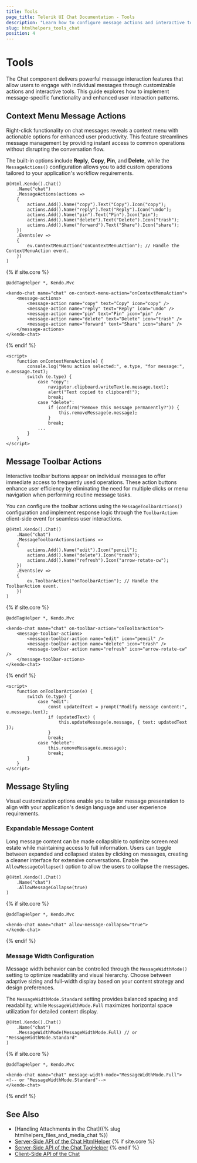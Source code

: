 ```yaml
---
title: Tools
page_title: Telerik UI Chat Documentation - Tools
description: "Learn how to configure message actions and interactive tools in the Telerik UI for {{ site.framework }} Chat component."
slug: htmlhelpers_tools_chat
position: 4
---
```


# Tools

The Chat component delivers powerful message interaction features that allow users to engage with individual messages through customizable actions and interactive tools. This guide explores how to implement message-specific functionality and enhanced user interaction patterns.

## Context Menu Message Actions

Right-click functionality on chat messages reveals a context menu with actionable options for enhanced user productivity. This feature streamlines message management by providing instant access to common operations without disrupting the conversation flow.

The built-in options include **Reply**, **Copy**, **Pin**, and **Delete**, while the `MessageActions()` configuration allows you to add custom operations tailored to your application's workflow requirements.

```HtmlHelper
@(Html.Kendo().Chat()
    .Name("chat")
    .MessageActions(actions =>
    {
        actions.Add().Name("copy").Text("Copy").Icon("copy");
        actions.Add().Name("reply").Text("Reply").Icon("undo");
        actions.Add().Name("pin").Text("Pin").Icon("pin");
        actions.Add().Name("delete").Text("Delete").Icon("trash");
        actions.Add().Name("forward").Text("Share").Icon("share");
    })
    .Events(ev =>
    {
        ev.ContextMenuAction("onContextMenuAction"); // Handle the ContextMenuAction event.
    })
)
```
{% if site.core %}
```TagHelper
@addTagHelper *, Kendo.Mvc

<kendo-chat name="chat" on-context-menu-action="onContextMenuAction">
    <message-actions>
        <message-action name="copy" text="Copy" icon="copy" />
        <message-action name="reply" text="Reply" icon="undo" />
        <message-action name="pin" text="Pin" icon="pin" />
        <message-action name="delete" text="Delete" icon="trash" />
        <message-action name="forward" text="Share" icon="share" />
    </message-actions>
</kendo-chat>
```
{% endif %}
```JS Scripts
<script>
    function onContextMenuAction(e) {
        console.log("Menu action selected:", e.type, "for message:", e.message.text);
        switch (e.type) {
            case "copy":
                navigator.clipboard.writeText(e.message.text);
                alert("Text copied to clipboard!");
                break;
            case "delete":
                if (confirm("Remove this message permanently?")) {
                    this.removeMessage(e.message);
                }
                break;
            ...
        }
    }
</script>
```

## Message Toolbar Actions

Interactive toolbar buttons appear on individual messages to offer immediate access to frequently used operations. These action buttons enhance user efficiency by eliminating the need for multiple clicks or menu navigation when performing routine message tasks.

You can configure the toolbar actions using the `MessageToolbarActions()` configuration and implement response logic through the `ToolbarAction` client-side event for seamless user interactions.

```HtmlHelper
@(Html.Kendo().Chat()
    .Name("chat")
    .MessageToolbarActions(actions =>
    {
        actions.Add().Name("edit").Icon("pencil");
        actions.Add().Name("delete").Icon("trash");
        actions.Add().Name("refresh").Icon("arrow-rotate-cw");
    })
    .Events(ev =>
    {
        ev.ToolbarAction("onToolbarAction"); // Handle the ToolbarAction event.
    })
)
```
{% if site.core %}
```TagHelper
@addTagHelper *, Kendo.Mvc

<kendo-chat name="chat" on-toolbar-action="onToolbarAction">
    <message-toolbar-actions>
        <message-toolbar-action name="edit" icon="pencil" />
        <message-toolbar-action name="delete" icon="trash" />
        <message-toolbar-action name="refresh" icon="arrow-rotate-cw" />
    </message-toolbar-actions>
</kendo-chat>
```
{% endif %}
```JS Scripts
<script>
    function onToolbarAction(e) {
        switch (e.type) {
            case "edit":
                const updatedText = prompt("Modify message content:", e.message.text);
                if (updatedText) {
                    this.updateMessage(e.message, { text: updatedText });
                }
                break;
            case "delete":
                this.removeMessage(e.message);
                break;
        }
    }
</script>
```

## Message Styling

Visual customization options enable you to tailor message presentation to align with your application's design language and user experience requirements.

### Expandable Message Content

Long message content can be made collapsible to optimize screen real estate while maintaining access to full information. Users can toggle between expanded and collapsed states by clicking on messages, creating a cleaner interface for extensive conversations. Enable the `AllowMessageCollapse()` option to allow the users to collapse the messages. 

```HtmlHelper
@(Html.Kendo().Chat()
    .Name("chat")
    .AllowMessageCollapse(true)
)
```
{% if site.core %}
```TagHelper
@addTagHelper *, Kendo.Mvc

<kendo-chat name="chat" allow-message-collapse="true">
</kendo-chat>
```
{% endif %}

### Message Width Configuration

Message width behavior can be controlled through the `MessageWidthMode()` setting to optimize readability and visual hierarchy. Choose between adaptive sizing and full-width display based on your content strategy and design preferences.

The `MessageWidthMode.Standard` setting provides balanced spacing and readability, while `MessageWidthMode.Full` maximizes horizontal space utilization for detailed content display.

```HtmlHelper
@(Html.Kendo().Chat()
    .Name("chat")
    .MessageWidthMode(MessageWidthMode.Full) // or "MessageWidthMode.Standard"
)
```
{% if site.core %}
```TagHelper
@addTagHelper *, Kendo.Mvc

<kendo-chat name="chat" message-width-mode="MessageWidthMode.Full"> <!-- or "MessageWidthMode.Standard"-->
</kendo-chat>
```
{% endif %}

## See Also

* [Handling Attachments in the Chat]({% slug htmlhelpers_files_and_media_chat %})
* [Server-Side API of the Chat HtmlHelper](/api/chat)
{% if site.core %}
* [Server-Side API of the Chat TagHelper](/api/taghelpers/chat)
{% endif %}
* [Client-Side API of the Chat](https://docs.telerik.com/kendo-ui/api/javascript/ui/chat)